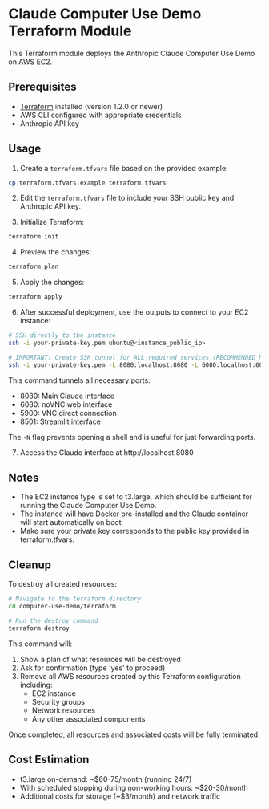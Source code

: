 # Claude Computer Use Demo Terraform Module

This Terraform module deploys the Anthropic Claude Computer Use Demo on AWS EC2.

## Prerequisites

- [Terraform](https://www.terraform.io/downloads) installed (version 1.2.0 or newer)
- AWS CLI configured with appropriate credentials
- Anthropic API key

## Usage

1. Create a `terraform.tfvars` file based on the provided example:

```bash
cp terraform.tfvars.example terraform.tfvars
```

2. Edit the `terraform.tfvars` file to include your SSH public key and Anthropic API key.

3. Initialize Terraform:

```bash
terraform init
```

4. Preview the changes:

```bash
terraform plan
```

5. Apply the changes:

```bash
terraform apply
```

6. After successful deployment, use the outputs to connect to your EC2 instance:

```bash
# SSH directly to the instance
ssh -i your-private-key.pem ubuntu@<instance_public_ip>

# IMPORTANT: Create SSH tunnel for ALL required services (RECOMMENDED METHOD)
ssh -i your-private-key.pem -L 8080:localhost:8080 -L 6080:localhost:6080 -L 5900:localhost:5900 -L 8501:localhost:8501 -N ubuntu@<instance_public_ip>
```

This command tunnels all necessary ports:
- 8080: Main Claude interface
- 6080: noVNC web interface
- 5900: VNC direct connection
- 8501: Streamlit interface

The `-N` flag prevents opening a shell and is useful for just forwarding ports.

7. Access the Claude interface at http://localhost:8080

## Notes

- The EC2 instance type is set to t3.large, which should be sufficient for running the Claude Computer Use Demo.
- The instance will have Docker pre-installed and the Claude container will start automatically on boot.
- Make sure your private key corresponds to the public key provided in terraform.tfvars.

## Cleanup

To destroy all created resources:

```bash
# Navigate to the terraform directory
cd computer-use-demo/terraform

# Run the destroy command
terraform destroy
```

This command will:
1. Show a plan of what resources will be destroyed
2. Ask for confirmation (type 'yes' to proceed)
3. Remove all AWS resources created by this Terraform configuration including:
   - EC2 instance
   - Security groups
   - Network resources
   - Any other associated components

Once completed, all resources and associated costs will be fully terminated.

## Cost Estimation

- t3.large on-demand: ~$60-75/month (running 24/7)
- With scheduled stopping during non-working hours: ~$20-30/month
- Additional costs for storage (~$3/month) and network traffic 
